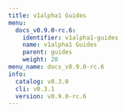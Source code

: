 ```yaml
---
title: v1alpha1 Guides
menu:
  docs_v0.9.0-rc.6:
    identifier: v1alpha1-guides
    name: v1alpha1 Guides
    parent: guides
    weight: 20
menu_name: docs_v0.9.0-rc.6
info:
  catalog: v0.3.0
  cli: v0.3.1
  version: v0.9.0-rc.6
---
```


